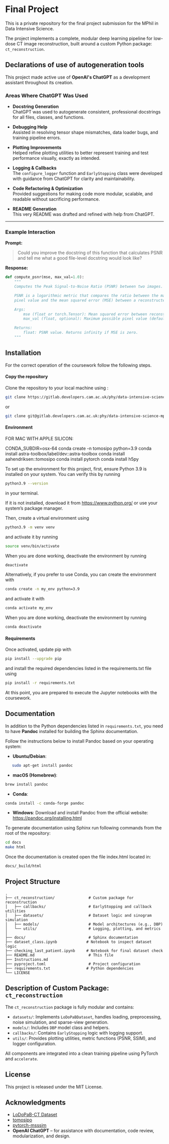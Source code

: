 # Final Project
This is a private repository for the final project submission for the MPhil in Data Intensive Science.

The project implements a complete, modular deep learning pipeline for low-dose CT image reconstruction, built around a custom Python package: `ct_reconstruction`.

## Declarations of use of autogeneration tools 

This project made active use of **OpenAI's ChatGPT** as a development assistant throughout its creation.

### Areas Where ChatGPT Was Used

- **Docstring Generation**  
  ChatGPT was used to autogenerate consistent, professional docstrings for all files, classes, and functions.

- **Debugging Help**  
  Assisted in resolving tensor shape mismatches, data loader bugs, and training pipeline errors.

- **Plotting Improvements**  
  Helped refine plotting utilities to better represent training and test performance visually, exactly as intended.

- **Logging & Callbacks**  
  The `configure_logger` function and `EarlyStopping` class were developed with guidance from ChatGPT for clarity and maintainability.

- **Code Refactoring & Optimization**  
  Provided suggestions for making code more modular, scalable, and readable without sacrificing performance.

- **README Generation**  
  This very README was drafted and refined with help from ChatGPT.

---

### Example Interaction

**Prompt:**
> Could you improve the docstring of this function that calculates PSNR and tell me what a good file-level docstring would look like?

**Response:**
``` python
def compute_psnr(mse, max_val=1.0):
    """
    Computes the Peak Signal-to-Noise Ratio (PSNR) between two images.

    PSNR is a logarithmic metric that compares the ratio between the maximum possible
    pixel value and the mean squared error (MSE) between a reconstructed and a reference image.

    Args:
        mse (float or torch.Tensor): Mean squared error between reconstructed and reference images.
        max_val (float, optional): Maximum possible pixel value (default: 1.0).

    Returns:
        float: PSNR value. Returns infinity if MSE is zero.
    """
```

## Installation
For the correct operation of the coursework follow the following steps.

#### Copy the repository
Clone the repository to your local machine using :

```bash
git clone https://gitlab.developers.cam.ac.uk/phy/data-intensive-science-mphil/assessments/m1_coursework/as3628.git
```

or 

```bash
git clone git@gitlab.developers.cam.ac.uk:phy/data-intensive-science-mphil/assessments/m1_coursework/as3628.git
```

#### Environment
FOR MAC WITH APPLE SILICON:

CONDA_SUBDIR=osx-64 conda create -n tomosipo python=3.9
conda install astra-toolbox/label/dev::astra-toolbox
conda install aahendriksen::tomosipo
conda install pytorch
conda install h5py



To set up the environment for this project, first, ensure Python 3.9 is installed on your system. You can verify this by running 

```bash
python3.9 --version 
```
in your terminal. 

If it is not installed, download it from <https://www.python.org/> or use your system’s package manager.

Then, create a virtual environment using 

```bash
python3.9 -m venv venv 
```
and activate it by running 

```bash
source venv/bin/activate 
```
When you are done working, deactivate the environment by running 

```bash
deactivate
```
Alternatively, if you prefer to use Conda, you can create the environment with 

```bash
conda create -n my_env python=3.9
```
and activate it with  

```bash
conda activate my_env 
```
When you are done working, deactivate the environment by running 

```bash
conda deactivate
```

#### Requirements 
Once activated, update pip with 

```bash
pip install --upgrade pip 
```
and install the required dependencies listed in the requirements.txt file using 

```bash
pip install -r requirements.txt
```

At this point, you are prepared to execute the Jupyter notebooks with the coursework. 

## Documentation
In addition to the Python dependencies listed in `requirements.txt`, you need to have **Pandoc** installed for building the Sphinx documentation.

Follow the instructions below to install Pandoc based on your operating system:

- **Ubuntu/Debian**:
```bash
   sudo apt-get install pandoc
```
- **macOS (Homebrew)**:
```bash
brew install pandoc
```
- **Conda**:
```bash
conda install -c conda-forge pandoc
```
- **Windows**:
Download and install Pandoc from the official website:
<https://pandoc.org/installing.html>

To generate documentation using Sphinx run following commands from the root of the repository:

```bash
cd docs
make html
```
Once the documentation is created open the file index.html located in:

```bash
docs/_build/html
```

## Project Structure

```
.
├── ct_reconstruction/               # Custom package for reconstruction
│   ├── callbacks/                   # EarlyStopping and callback utilities
│   ├── datasets/                    # Dataset logic and sinogram simulation
│   ├── models/                      # Model architectures (e.g., DBP)
│   └── utils/                       # Logging, plotting, and metrics
│
├── docs/                            # Sphinx documentation
├── dataset_class.ipynb             # Notebook to inspect dataset logic
├── checking_last_patient.ipynb     # Notebook for final dataset check
├── README.md                        # This file
├── Instructions.md
├── pyproject.toml                   # Project configuration
├── requirements.txt                # Python dependencies
└── LICENSE
```



## Description of Custom Package: `ct_reconstruction`

The `ct_reconstruction` package is fully modular and contains:

- `datasets/`: Implements `LoDoPaBDataset`, handles loading, preprocessing, noise simulation, and sparse-view generation.
- `models/`: Includes `DBP` model class and helpers.
- `callbacks/`: Contains `EarlyStopping` logic with logging support.
- `utils/`: Provides plotting utilities, metric functions (PSNR, SSIM), and logger configuration.

All components are integrated into a clean training pipeline using PyTorch and `accelerate`.



## License

This project is released under the MIT License.



## Acknowledgments

- [LoDoPaB-CT Dataset](https://www.visnow.org/data/lodopab)
- [tomosipo](https://github.com/ahendriksen/tomosipo)
- [pytorch-msssim](https://github.com/VainF/pytorch-msssim)
- **OpenAI ChatGPT** – for assistance with documentation, code review, modularization, and design.




